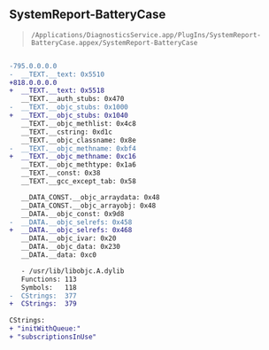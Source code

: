 ## SystemReport-BatteryCase

> `/Applications/DiagnosticsService.app/PlugIns/SystemReport-BatteryCase.appex/SystemReport-BatteryCase`

```diff

-795.0.0.0.0
-  __TEXT.__text: 0x5510
+818.0.0.0.0
+  __TEXT.__text: 0x5518
   __TEXT.__auth_stubs: 0x470
-  __TEXT.__objc_stubs: 0x1000
+  __TEXT.__objc_stubs: 0x1040
   __TEXT.__objc_methlist: 0x4c8
   __TEXT.__cstring: 0xd1c
   __TEXT.__objc_classname: 0x8e
-  __TEXT.__objc_methname: 0xbf4
+  __TEXT.__objc_methname: 0xc16
   __TEXT.__objc_methtype: 0x1a6
   __TEXT.__const: 0x38
   __TEXT.__gcc_except_tab: 0x58

   __DATA_CONST.__objc_arraydata: 0x48
   __DATA_CONST.__objc_arrayobj: 0x48
   __DATA.__objc_const: 0x9d8
-  __DATA.__objc_selrefs: 0x458
+  __DATA.__objc_selrefs: 0x468
   __DATA.__objc_ivar: 0x20
   __DATA.__objc_data: 0x230
   __DATA.__data: 0xc0

   - /usr/lib/libobjc.A.dylib
   Functions: 113
   Symbols:   118
-  CStrings:  377
+  CStrings:  379
 
CStrings:
+ "initWithQueue:"
+ "subscriptionsInUse"

```
